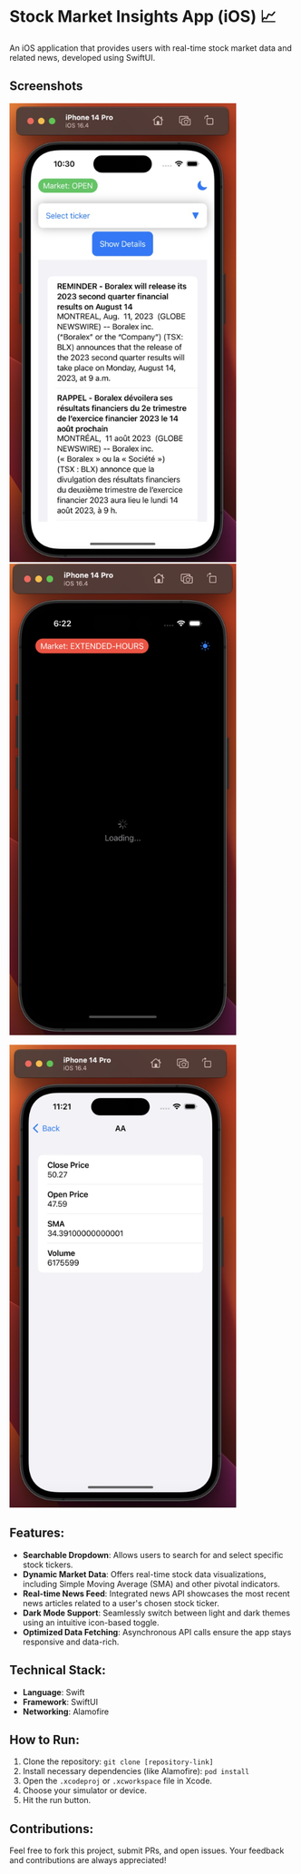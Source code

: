 # Stock Market Insights App (iOS) 📈

An iOS application that provides users with real-time stock market data and related news, developed using SwiftUI.

## Screenshots
<p float="left">
  <img src="images/image1.jpeg" width="400" />
  <img src="images/image2.png" width="400" /> 
</p>
  <img src="images/image3.jpeg" width="400" /> 


## Features:

- **Searchable Dropdown**: Allows users to search for and select specific stock tickers.
- **Dynamic Market Data**: Offers real-time stock data visualizations, including Simple Moving Average (SMA) and other pivotal indicators.
- **Real-time News Feed**: Integrated news API showcases the most recent news articles related to a user's chosen stock ticker.
- **Dark Mode Support**: Seamlessly switch between light and dark themes using an intuitive icon-based toggle.
- **Optimized Data Fetching**: Asynchronous API calls ensure the app stays responsive and data-rich.

## Technical Stack:

- **Language**: Swift
- **Framework**: SwiftUI
- **Networking**: Alamofire

## How to Run:

1. Clone the repository: `git clone [repository-link]`
2. Install necessary dependencies (like Alamofire): `pod install`
3. Open the `.xcodeproj` or `.xcworkspace` file in Xcode.
4. Choose your simulator or device.
5. Hit the run button.

## Contributions:

Feel free to fork this project, submit PRs, and open issues. Your feedback and contributions are always appreciated!

